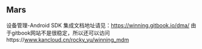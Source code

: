 ## Mars

设备管理-Android SDK
集成文档地址请见：https://winning.gitbook.io/dma/
由于gitbook网站不是很稳定，所以还可以访问https://www.kancloud.cn/rocky_yu/winning_mdm
